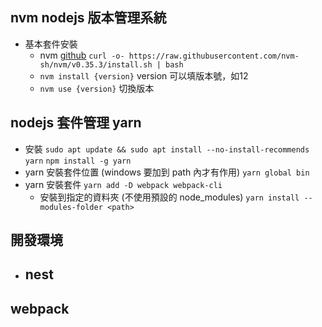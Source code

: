 ## nvm nodejs 版本管理系統 ##
- 基本套件安裝
  - nvm [github](https://github.com/nvm-sh/nvm)
    `curl -o- https://raw.githubusercontent.com/nvm-sh/nvm/v0.35.3/install.sh | bash`
  - `nvm install {version}` version 可以填版本號，如12
  - `nvm use {version}` 切換版本


## nodejs 套件管理 yarn ##
  - 安裝
    `sudo apt update && sudo apt install --no-install-recommends yarn`
    `npm install -g yarn`
  - yarn 安裝套件位置 (windows 要加到 path 內才有作用)
    `yarn global bin`
  - yarn 安裝套件
    `yarn add -D webpack webpack-cli`
    - 安裝到指定的資料夾 (不使用預設的 node_modules)
    `yarn install --modules-folder <path>`

## 開發環境 ##
- nest
  -

## webpack ##
